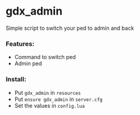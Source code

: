 # gdx_admin
 
Simple script to switch your ped to admin and back

### Features:
- Command to switch ped
- Admin ped

### Install:
- Put `gdx_admin` in `resources`
- Put `ensure gdx_admin` in `server.cfg`
- Set the values in `config.lua`
